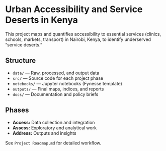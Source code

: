 # Urban Accessibility and Service Deserts in Kenya

This project maps and quantifies accessibility to essential services (clinics, schools, markets, transport) in Nairobi, Kenya, to identify underserved “service deserts.”

## Structure
- `data/` — Raw, processed, and output data
- `src/` — Source code for each project phase
- `notebooks/` — Jupyter notebooks (Fynesse template)
- `outputs/` — Final maps, indices, and reports
- `docs/` — Documentation and policy briefs

## Phases
- **Access:** Data collection and integration
- **Assess:** Exploratory and analytical work
- **Address:** Outputs and insights

See `Project Roadmap.md` for detailed workflow.

